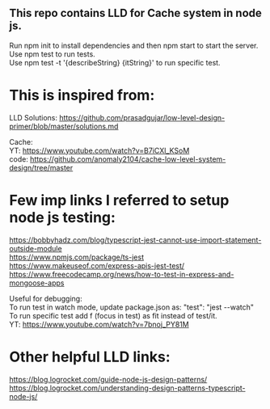 ## This repo contains LLD for Cache system in node js.

Run npm init to install dependencies and then npm start to start the server.  
Use npm test to run tests.  
Use npm test -t '{describeString} {itString}' to run specific test.

# This is inspired from:

LLD Solutions: https://github.com/prasadgujar/low-level-design-primer/blob/master/solutions.md

Cache:  
YT: https://www.youtube.com/watch?v=B7iCXl_KSoM  
code: https://github.com/anomaly2104/cache-low-level-system-design/tree/master

# Few imp links I referred to setup node js testing:

https://bobbyhadz.com/blog/typescript-jest-cannot-use-import-statement-outside-module  
https://www.npmjs.com/package/ts-jest  
https://www.makeuseof.com/express-apis-jest-test/  
https://www.freecodecamp.org/news/how-to-test-in-express-and-mongoose-apps

Useful for debugging:  
To run test in watch mode, update package.json as: "test": "jest --watch"  
To run specific test add f (focus in test) as fit instead of test/it.  
YT: https://www.youtube.com/watch?v=7bnoj_PY81M

# Other helpful LLD links:

https://blog.logrocket.com/guide-node-js-design-patterns/  
https://blog.logrocket.com/understanding-design-patterns-typescript-node-js/
